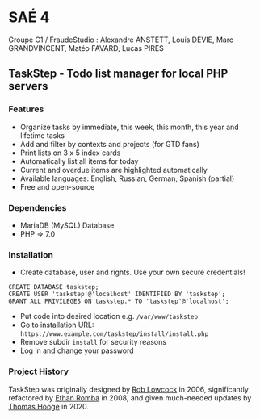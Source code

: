 # SAÉ 4

Groupe C1 / FraudeStudio : Alexandre ANSTETT, Louis DEVIE, Marc GRANDVINCENT, Matéo FAVARD, Lucas PIRES

## TaskStep - Todo list manager for local PHP servers

### Features

- Organize tasks by immediate, this week, this month, this year and lifetime tasks
- Add and filter by contexts and projects (for GTD fans)
- Print lists on 3 x 5 index cards
- Automatically list all items for today
- Current and overdue items are highlighted automatically
- Available languages: English, Russian, German, Spanish (partial)
- Free and open-source

### Dependencies

- MariaDB (MySQL) Database
- PHP => 7.0

### Installation

- Create database, user and rights. Use your own secure credentials!
```
CREATE DATABASE taskstep;
CREATE USER 'taskstep'@'localhost' IDENTIFIED BY 'taskstep';
GRANT ALL PRIVILEGES ON taskstep.* TO 'taskstep'@'localhost';
```
- Put code into desired location e.g. `/var/www/taskstep`
- Go to installation URL: `https://www.example.com/taskstep/install/install.php`
- Remove subdir `install` for security reasons
- Log in and change your password

### Project History

TaskStep was originally designed by [Rob Lowcock](https://github.com/rob-lowcock) in 2006, significantly refactored by [Ethan Romba](https://www.github.com/eromba) in 2008, and given much-needed updates by [Thomas Hooge](https://www.github.com/thooge) in 2020.
